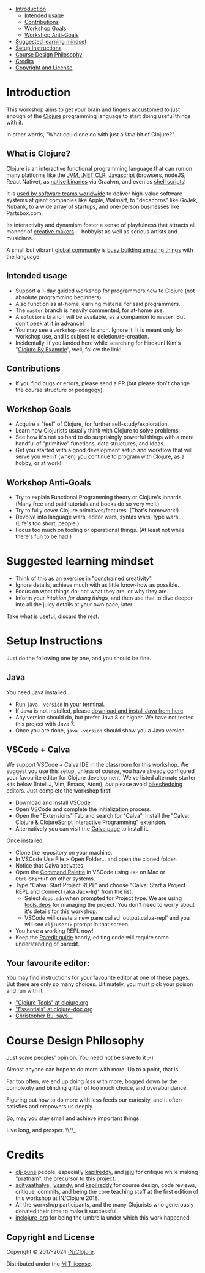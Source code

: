 - [Introduction](#introduction)
  - [Intended usage](#intended-usage)
  - [Contributions](#contributions)
  - [Workshop Goals](#workshop-goals)
  - [Workshop Anti-Goals](#workshop-anti-goals)
- [Suggested learning mindset](#suggested-learning-mindset)
- [Setup Instructions](#setup-instructions)
- [Course Design Philosophy](#course-design-philosophy)
- [Credits](#credits)
- [Copyright and License](#copyright-and-license)

# Introduction

This workshop aims to get your brain and fingers accustomed to just enough of
the [Clojure](https://clojure.org) programming language to start doing useful things with it.

In other words, "What could one do with just a _little_ bit of Clojure?".

## What is Clojure?

Clojure is an interactive functional programming language that can run on many platforms
like the [JVM](https://clojure.org/about/jvm_hosted), [.NET CLR](https://clojure.org/about/clojureclr), [Javascript](https://clojurescript.org/) (browsers, nodeJS, React Native), as [native binaries](https://github.com/BrunoBonacci/graalvm-clojure) via Graalvm, and even as [shell scripts](https://babashka.org/)!

It is [used by software teams worldwide](https://clojure.org/community/success_stories#) to deliver
high-value software systems at giant companies like Apple, Walmart, to "decacorns"
like GoJek, Nubank, to a wide array of startups, and one-person businesses like Partsbox.com.

Its interactivity and dynamism foster a sense of playfulness that attracts all manner
of [creative makers](http://radar.oreilly.com/2015/05/creative-computing-with-clojure.html)---hobbyist as well as serious artists and musicians.

A small but vibrant [global community](https://clojure.org/community/user_groups) is [busy building amazing things](https://github.com/trending/clojure?since=monthly) with the language.

## Intended usage

- Support a 1-day guided workshop for programmers new to Clojure (not absolute programming beginners).
- Also function as at-home learning material for said programmers.
- The `master` branch is heavily commented, for at-home use.
- A `solutions` branch will be available, as a companion to `master`.
  But don't peek at it in advance!
- You may see a `workshop-code` branch. Ignore it. It is meant only for
  workshop use, and is subject to deletion/re-creation.
- Incidentally, if you landed here while searching for Hirokuni Kim's
  "[Clojure By Example](https://kimh.github.io/clojure-by-example/)", well, follow the link!

## Contributions

- If you find bugs or errors, please send a PR (but please
  don't change the course structure or pedagogy).

## Workshop Goals

- Acquire a "feel" of Clojure, for further self-study/exploration.
- Learn how Clojurists usually think with Clojure to solve problems.
- See how it's not so hard to do surprisingly powerful things with a
  mere handful of "primitive" functions, data structures, and ideas.
- Get you started with a good development setup and workflow that will
  serve you well if (when) you continue to program with Clojure, as a
  hobby, or at work!

## Workshop Anti-Goals

- Try to explain Functional Programming theory or Clojure's innards.
  (Many free and paid tutorials and books do so very well.)
- Try to fully cover Clojure primitives/features. (That's homework!)
- Devolve into language wars, editor wars, syntax wars, type wars...
  (Life's too short, people.)
- Focus too much on tooling or operational things. (At least not
  while there's fun to be had!)

# Suggested learning mindset

- Think of this as an exercise in "constrained creativity".
- Ignore details, achieve much with as little know-how as possible.
- Focus on what things do; not what they are, or why they are.
- Inform your _intuition for doing things_, and then use that to
  dive deeper into all the juicy details at your own pace, later.

Take what is useful, discard the rest.

# Setup Instructions

Just do the following one by one, and you should be fine.

## Java

You need Java installed.

- Run `java -version` in your terminal.
- If Java is not installed, please [download and install Java from here](https://adoptopenjdk.net/).
- Any version should do, but prefer Java 8 or higher. We have not tested
  this project with Java 7.
- Once you are done, `java -version` should show you a Java version.

## VSCode + Calva

We support VSCode + Calva IDE in the classroom for this workshop. We suggest you use this setup, unless of course, you have already configured your favourite editor for Clojure development. We've listed alternate starter kits below (IntelliJ, Vim, Emacs, Atom), _but_ please avoid [bikeshedding](http://catb.org/jargon/html/B/bikeshedding.html) editors. Just complete the workshop first!

- Download and Install [VSCode](https://code.visualstudio.com/).
- Open VSCode and complete the initialization process.
- Open the "Extensions" Tab and search for "Calva", Install the "Calva:
  Clojure & ClojureScript Interactive Programming" extension.
- Alternatively you can visit the [Calva page](https://marketplace.visualstudio.com/items?itemName=betterthantomorrow.calva) to install it.

Once installed:

- Clone the repository on your machine.
- In VSCode Use File > Open Folder... and open the cloned folder.
- Notice that Calva activates.
- Open the [Command Palette](https://code.visualstudio.com/docs/getstarted/userinterface#_command-palette) in VSCode using `⇧⌘P` on Mac or `Ctrl+Shift+P` on other systems.
- Type "Calva: Start Project REPL" and choose "Calva: Start a Project REPL and Connect (aka Jack-In)" from the list.
  - Select `deps.edn` when prompted for Project type. We are using [tools.deps](https://clojure.org/guides/deps_and_cli) for managing the project. You don't need to worry about it's details for this workshop.
  - VSCode will create a new pane called 'output.calva-repl' and you will see `clj꞉user꞉>` prompt in that screen.
- You have a working REPL now!
- Keep the [Paredit guide](https://calva.io/paredit/) handy, editing code will require some understanding of paredit.

## Your favourite editor:

You may find instructions for your favourite editor at one of these pages. But there are only so many choices. Ultimately, you must pick your poison and run with it:

- ["Clojure Tools" at clojure.org](https://clojure.org/community/tools)
- ["Essentials" at clojure-doc.org](http://clojure-doc.org/articles/content.html#essentials)
- [Christopher Bui says...](https://web.archive.org/web/20181223213500/https://cb.codes/what-editor-ide-to-use-for-clojure/)

# Course Design Philosophy

Just some peoples' opinion. You need not be slave to it ;-)

Almost anyone can hope to do more with more. Up to a point, that is.

Far too often, we end up doing _less_ with more; bogged down by the
complexity and blinding glitter of too much choice, and overabundance.

Figuring out how to do more with less feeds our curiosity, and it often
satisfies and empowers us deeply.

So, may you stay small and achieve important things.

Live long, and prosper.
\\\\//\_

# Credits

- [clj-pune](https://github.com/clj-pune) people, especially [kapilreddy](https://github.com/kapilreddy), and [jaju](https://github.com/jaju) for critique while making ["pratham"](https://github.com/clj-pune/pratham), the precursor to this project.
- [adityaathalye](https://github.com/adityaathalye), [jysandy](https://github.com/jysandy), and [kapilreddy](https://github.com/kapilreddy) for course design, code reviews, critique, commits, and being the core teaching staff at the first edition of this workshop at IN/Clojure 2018.
- All the workshop participants, and the many Clojurists who generously donated their time to make it successful.
- [inclojure-org](https://github.com/inclojure-org) for being the umbrella under which this work happened.

## Copyright and License

Copyright © 2017-2024 [IN/Clojure](http://inclojure.org/).

Distributed under the [MIT license](https://github.com/inclojure-org/clojure-by-example/blob/master/LICENSE).
